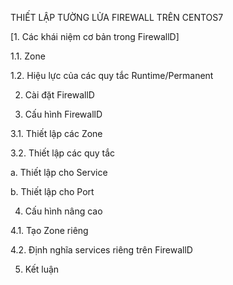 THIẾT LẬP TƯỜNG LỬA FIREWALL TRÊN CENTOS7

[1. Các khái niệm cơ bản trong FirewallD]

1.1. Zone

1.2. Hiệu lực của các quy tắc Runtime/Permanent

2. Cài đặt FirewallD

3. Cấu hình FirewallD

3.1. Thiết lập các Zone

3.2. Thiết lập các quy tắc

a. Thiết lập cho Service

b. Thiết lập cho Port

4. Cấu hình nâng cao

4.1. Tạo Zone riêng

4.2. Định nghĩa services riêng trên FirewallD

5. Kết luận
